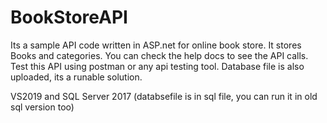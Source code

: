 # BookStoreAPI

Its a sample API code written in ASP.net for online book store.
It stores Books and categories.
You can check the help docs to see the API calls.
Test this API using postman or any api testing tool.
Database file is also uploaded, its a runable solution.

VS2019 and SQL Server 2017 (databsefile is in sql file, you can run it in old sql version too)
